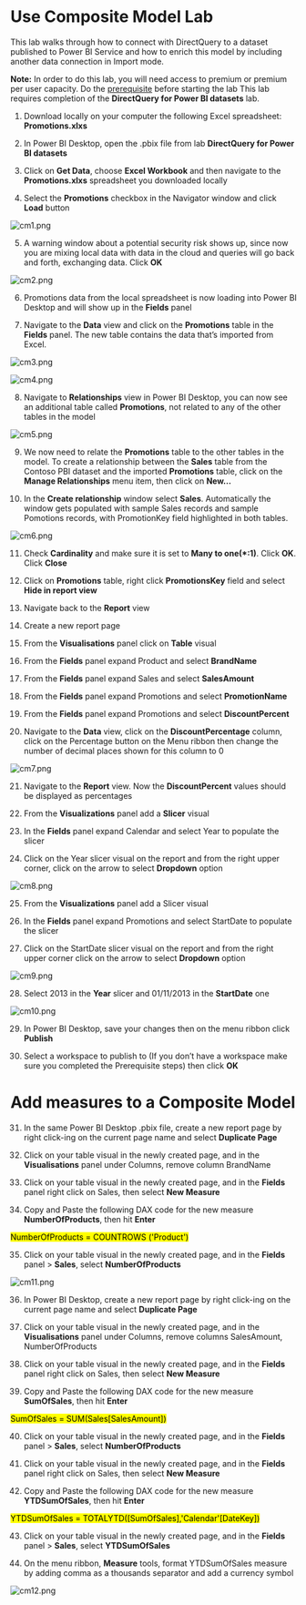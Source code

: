 # Use Composite Model Lab
This lab walks through how to connect with DirectQuery to a dataset published to Power BI Service and how to enrich this model by including another data connection in Import mode.

**Note:** In order to do this lab, you will need access to premium or premium per user capacity. Do the [prerequisite](https://github.com/lipinght/pbideployment/blob/main/AdvAnalytics/Prerequisite.md#provision-workspace) before starting the lab
This lab requires completion of the **DirectQuery for Power BI datasets** lab.

1. Download locally on your computer the following Excel spreadsheet: **Promotions.xlxs**

2. In Power BI Desktop, open the .pbix file from lab **DirectQuery for Power BI datasets**

3. Click on **Get Data**, choose **Excel Workbook** and then navigate to the **Promotions.xlxs** spreadsheet you downloaded locally

4. Select the **Promotions** checkbox in the Navigator window and click **Load** button

![cm1.png](images/cm1.png)

5. A warning window about a potential security risk shows up, since now you are mixing local data with data in the cloud and queries will go back and forth, exchanging data. Click **OK**

![cm2.png](images/cm2.png)

6. Promotions data from the local spreadsheet is now loading into Power BI Desktop and will show up in the **Fields** panel

7. Navigate to the **Data** view and click on the **Promotions** table in the **Fields** panel. The new table contains the data that’s imported from Excel.

![cm3.png](images/cm3.png)

![cm4.png](images/cm4.png)

8. Navigate to **Relationships** view in Power BI Desktop, you can now see an additional table called **Promotions**, not related to any of the other tables in the model

![cm5.png](images/cm5.png)

9. We now need to relate the **Promotions** table to the other tables in the model. To create a relationship between the **Sales** table from the Contoso PBI dataset and the imported **Promotions** table, click on the **Manage Relationships** menu item, then click on **New…**

10. In the **Create relationship**  window select **Sales**. Automatically the window gets populated with sample Sales records and sample Pomotions records, with PromotionKey field highlighted in both tables.

![cm6.png](images/cm6.png)

11. Check **Cardinality** and make sure it is set to **Many to one(*:1)**. Click **OK**. Click **Close**

12. Click on **Promotions** table, right click **PromotionsKey** field and select **Hide in report view**

13. Navigate back to the **Report** view

14.	Create a new report page

15. From the **Visualisations** panel click on **Table** visual

16. From the **Fields** panel expand Product and select **BrandName**

17. From the **Fields** panel expand Sales and select **SalesAmount**

18.	From the **Fields** panel expand Promotions and select **PromotionName**

19. From the **Fields** panel expand Promotions and select **DiscountPercent**

20. Navigate to the **Data** view, click on the **DiscountPercentage** column, click on the Percentage button on the Menu ribbon then change the number of decimal places shown for this column to 0

![cm7.png](images/cm7.png)

21. Navigate to the **Report** view. Now the **DiscountPercent** values should be displayed as percentages

22. From the **Visualizations** panel add a **Slicer** visual

23. In the **Fields** panel expand Calendar and select Year to populate the slicer

24. Click on the Year slicer visual on the report and from the right upper corner, click on the arrow to select **Dropdown** option

![cm8.png](images/cm8.png)

25. From the **Visualizations** panel add a Slicer visual

26. In the **Fields** panel expand Promotions and select StartDate to populate the slicer

27. Click on the StartDate slicer visual on the report and from the right upper corner click on the arrow to select **Dropdown** option

![cm9.png](images/cm9.png)

28. Select 2013 in the **Year** slicer and 01/11/2013 in the **StartDate** one

![cm10.png](images/cm10.png)

29. In Power BI Desktop, save your changes then on the menu ribbon click **Publish**

30. Select a workspace to publish to (If you don’t have a workspace make sure you completed the Prerequisite steps) then click **OK**



# Add measures to a Composite Model

31. In the same Power BI Desktop .pbix file, create a new report page by right click-ing on the current page name and select **Duplicate Page**

32. Click on your table visual in the newly created page, and in the **Visualisations** panel under Columns, remove column BrandName

33. Click on your table visual in the newly created page, and in the **Fields** panel right click on Sales, then select **New Measure**

34. Copy and Paste the following DAX code for the new measure **NumberOfProducts**, then hit **Enter**
 
<mark>NumberOfProducts = COUNTROWS ('Product')</mark>

35. Click on your table visual in the newly created page, and in the **Fields** panel > **Sales**, select **NumberOfProducts**

![cm11.png](images/cm11.png)

36. In Power BI Desktop, create a new report page by right click-ing on the current page name and select **Duplicate Page**

37. Click on your table visual in the newly created page, and in the **Visualisations** panel under Columns, remove columns SalesAmount, NumberOfProducts

38. Click on your table visual in the newly created page, and in the **Fields** panel right click on Sales, then select **New Measure**

39. Copy and Paste the following DAX code for the new measure **SumOfSales**, then hit **Enter**

<mark>SumOfSales = SUM(Sales[SalesAmount])</mark>

40. Click on your table visual in the newly created page, and in the **Fields** panel > **Sales**, select **NumberOfProducts**

41. Click on your table visual in the newly created page, and in the **Fields** panel right click on Sales, then select **New Measure**

42. Copy and Paste the following DAX code for the new measure **YTDSumOfSales**, then hit **Enter** 

<mark>YTDSumOfSales = TOTALYTD([SumOfSales],'Calendar'[DateKey])</mark>

43. Click on your table visual in the newly created page, and in the **Fields** panel > **Sales**, select **YTDSumOfSales**

44. On the menu ribbon, **Measure** tools, format YTDSumOfSales measure by adding comma as a thousands separator and add a currency symbol

![cm12.png](images/cm12.png)



